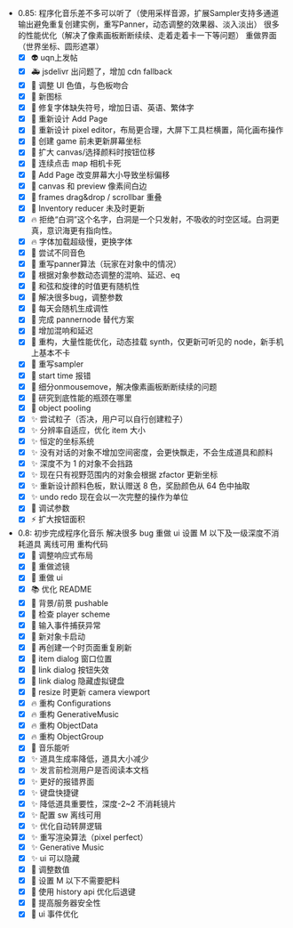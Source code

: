 - 0.85: 程序化音乐差不多可以听了（使用采样音源，扩展Sampler支持多通道输出避免重复创建实例，重写Panner，动态调整的效果器、淡入淡出） 很多的性能优化（解决了像素画板断断续续、走着走着卡一下等问题） 重做界面（世界坐标、圆形遮罩）
  - [x] :alien: uqn上发帖
  - [x] :ambulance: jsdelivr 出问题了，增加 cdn fallback
  - [x] :art: 调整 UI 色值，与色板吻合
  - [x] :art: 新图标
  - [x] :art: 修复字体缺失符号，增加日语、英语、繁体字
  - [x] :art: 重新设计 Add Page
  - [x] :art: 重新设计 pixel editor，布局更合理，大屏下工具栏横置，简化画布操作
  - [x] :bug: 创建 game 前未更新屏幕坐标
  - [x] :bug: 扩大 canvas/选择颜料时按钮位移
  - [x] :bug: 连续点击 map 相机卡死
  - [x] :bug: Add Page 改变屏幕大小导致坐标偏移
  - [x] :bug: canvas 和 preview 像素间白边
  - [x] :bug: frames drag&drop / scrollbar 重叠
  - [x] :bug: Inventory reducer 未及时更新
  - [x] :fire: 拒绝“白洞”这个名字，白洞是一个只发射，不吸收的时空区域。白洞更真，意识海更有指向性。
  - [x] :fire: 字体加载超级慢，更换字体
  - [x] :musical_note: 尝试不同音色
  - [x] :musical_note: 重写panner算法（玩家在对象中的情况）
  - [x] :musical_note: 根据对象参数动态调整的混响、延迟、eq
  - [x] :musical_note: 和弦和旋律的时值更有随机性
  - [x] :musical_note: 解决很多bug，调整参数
  - [x] :musical_note: 每天会随机生成调性
  - [x] :musical_note: 完成 pannernode 替代方案
  - [x] :musical_note: 增加混响和延迟
  - [x] :musical_note: 重构，大量性能优化，动态挂载 synth，仅更新可听见的 node，新手机上基本不卡
  - [x] :musical_note: 重写sampler
  - [x] :musical_note: start time 报错
  - [x] :rocket: 细分onmousemove，解决像素画板断断续续的问题
  - [x] :rocket: 研究到底性能的瓶颈在哪里
  - [x] :rocket: object pooling
  - [x] :sparkles: 尝试粒子（否决，用户可以自行创建粒子）
  - [x] :sparkles: 分辨率自适应，优化 item 大小
  - [x] :sparkles: 恒定的坐标系统
  - [x] :sparkles: 没有对话的对象不增加空间密度，会更快飘走，不会生成道具和颜料
  - [x] :sparkles: 深度不为 1 的对象不会挡路
  - [x] :sparkles: 现在只有视野范围内的对象会根据 zfactor 更新坐标
  - [x] :sparkles: 重新设计颜料色板，默认赠送 8 色，奖励颜色从 64 色中抽取
  - [x] :sparkles: undo redo 现在会以一次完整的操作为单位
  - [x] :wrench: 调试参数
  - [x] :zap: 扩大按钮面积
- 0.8: 初步完成程序化音乐 解决很多 bug 重做 ui 设置 M 以下及一级深度不消耗道具 离线可用 重构代码
  - [x] :art: 调整响应式布局
  - [x] :art: 重做滤镜
  - [x] :art: 重做 ui
  - [x] :books: 优化 README
  - [x] :bug: 背景/前景 pushable
  - [x] :bug: 检查 player scheme
  - [x] :bug: 输入事件捕获异常
  - [x] :bug: 新对象卡启动
  - [x] :bug: 再创建一个时页面重复刷新
  - [x] :bug: item dialog 窗口位置
  - [x] :bug: link dialog 按钮失效
  - [x] :bug: link dialog 隐藏虚拟键盘
  - [x] :bug: resize 时更新 camera viewport
  - [x] :fire: 重构 Configurations
  - [x] :fire: 重构 GenerativeMusic
  - [x] :fire: 重构 ObjectData
  - [x] :fire: 重构 ObjectGroup
  - [x] :musical_note: 音乐能听
  - [x] :sparkles: 道具生成率降低，道具大小减少
  - [x] :sparkles: 发言前检测用户是否阅读本文档
  - [x] :sparkles: 更好的报错界面
  - [x] :sparkles: 键盘快捷键
  - [x] :sparkles: 降低道具重要性，深度-2~2 不消耗镜片
  - [x] :sparkles: 配置 sw 离线可用
  - [x] :sparkles: 优化自动转屏逻辑
  - [x] :sparkles: 重写渲染算法（pixel perfect）
  - [x] :sparkles: Generative Music
  - [x] :sparkles: ui 可以隐藏
  - [x] :wrench: 调整数值
  - [x] :wrench: 设置 M 以下不需要肥料
  - [x] :wrench: 使用 history api 优化后退键
  - [x] :wrench: 提高服务器安全性
  - [x] :wrench: ui 事件优化
